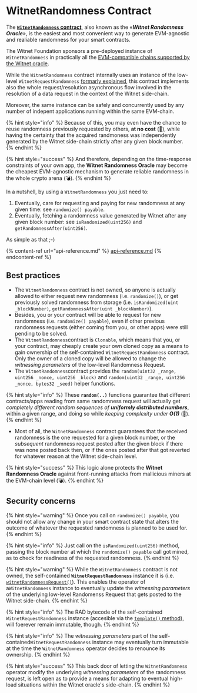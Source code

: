 # WitnetRandomness Contract

The [**`WitnetRandomness` contract**](api-reference.md#WitnetRandomness), also known as the «_**Witnet Randomness Oracle**_», is the easiest and most convenient way to generate EVM-agnostic and realiable randomness for your smart contracts.

The Witnet Foundation sponsors a pre-deployed instance of `WitnetRandomness` in practically all the [EVM-compatible chains supported by the Witnet oracle](../witnet-web-oracle/contracts-addresses.md).

While the `WitnetRandomness` contract internally uses an instance of the low-level `WitnetRequestRandomness` [formarly explained](randomness-requests.md), this contract implements also the whole request/resolution asynchronous flow involved in the resolution of a data request in the context of the Witnet side-chain.

Moreover, the same instance can be safely and concurrently used by any number of indepent applications running within the same EVM-chain.

{% hint style="info" %}
Because of this, you may even have the chance to reuse randomness previously requested by others, **at no cost** (🎉), while having the certainty that the acquired randmoness was independently generated by the Witnet side-chain strictly after any given block number.
{% endhint %}

{% hint style="success" %}
And therefore, depending on the time-response constraints of your own app, the **Witnet Randomness Oracle** may become the cheapest EVM-agnostic mechanism to generate reliable randomness in the whole crypto arena (💣).
{% endhint %}

In a nutshell, by using a `WitnetRandomness` you just need to:

1. Eventually, care for requesting and paying for new randomness at any given time: see `randomize() payable`.
2. Eventually, fetching a randomness value generated by Witnet after any given block number: see `isRandomized(uint256)` and `getRandomnessAfter(uint256)`.

As simple as that ;-)

{% content-ref url="api-reference.md" %}
[api-reference.md](api-reference.md)
{% endcontent-ref %}

## Best practices

* The `WitnetRandomness` contract is not owned, so anyone is actually allowed to either request new randomness (i.e. `randomize()`), or get previously solved randomness from storage (i.e. `isRandomized(uint _blockNumber)`, `getRandomnessAfter(uint _blockNumber)`).
* Besides, you or your contract will be able to request for new randomness (i.e. `randomize() payable`), even if other previous randomness requests (either coming from you, or other apps) were still pending to be solved.
* The `WitnetRandomness`contract is `Clonable`, which means that you, or your contract, may cheaply create your own cloned copy as a means to gain ownership of the self-contained `WitnetRequestRandomness` contract. Only the owner of a cloned copy will be allowed to change the _witnessing parameters_ of the low-level Randomness Request.
* The `WitnetRandomness`contract provides the `random(uint32 _range, uint256 _nonce, uint256 _block)` and `random(uint32 _range, uint256 _nonce, bytes32 _seed)` helper functions.

{% hint style="info" %}
These **`random(..)`** functions guarantee that different contracts/apps reading from same randomness request will actually get _completely different random sequences of **uniformly distributed numbers**_, within a given range, and doing so while _keeping complexity under **O(1)**_ (🎉).
{% endhint %}

* Most of all, the `WitnetRandomness` contract guarantees that the received randomness is the one requested for a given block number, or the _subsequent_ randomness request posted after the given block if there was none posted back then, or if the ones posted after that got reverted for whatever reason at the Witnet side-chain level.

{% hint style="success" %}
This logic alone protects the **Witnet Randomness Oracle** against front-running attacks from mallicious miners at the EVM-chain level (💣).
{% endhint %}

## Security concerns

{% hint style="warning" %}
Once you call on `randomize() payable`, you should not allow any change in your smart contract state that alters the outcome of whatever the requested randomness is planned to be used for.
{% endhint %}

{% hint style="info" %}
Just call on the `isRandomized(uint256)` method, passing the block number at which the `randomize() payable` call got mined, as to check for readiness of the requested randomness.
{% endhint %}

{% hint style="warning" %}
While the `WitnetRandomness` contract is not owned, the self-contained **`WitnetRequestRandomness`** instance it is (i.e. [`witnetRandomnessRequest()`](api-reference.md#IWitnetRandomness)). This enables the operator of a`WitnetRandomness` instance to eventually update the _witnessing parameters_ of the underlying low-level Randomenss Request that gets posted to the Witnet side-chain.&#x20;
{% endhint %}

{% hint style="info" %}
The RAD bytecode of the self-contained `WitnetRequestRandomness` instance (accesible via the [`template()` method](api-reference.md#IWitnetRequestRandomness)), will foerever remain immutable, though.
{% endhint %}

{% hint style="info" %}
The _witnessing parameters_ part of the self-contained`WitnetRequestRandomness` instance may eventually turn immutable at the time the `WitnetRandomness` operator decides to renounce its ownership.
{% endhint %}

{% hint style="success" %}
This back door of letting the `WitnetRandomness` operator modify the underlying _witnessing parameters_ of the randomness request, is left open as to provide a means for adapting to eventual high-load situations within the Witnet oracle's side-chain.
{% endhint %}

